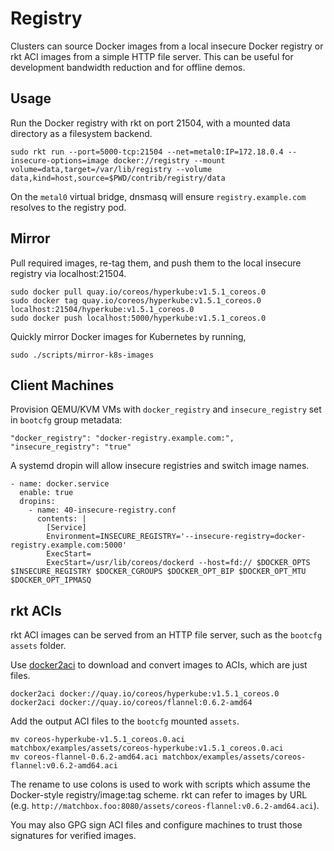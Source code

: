 # Registry

Clusters can source Docker images from a local insecure Docker registry or rkt ACI images from a simple HTTP file server. This can be useful for development bandwidth reduction and for offline demos.

## Usage

Run the Docker registry with rkt on port 21504, with a mounted data directory as a filesystem backend.

    sudo rkt run --port=5000-tcp:21504 --net=metal0:IP=172.18.0.4 --insecure-options=image docker://registry --mount volume=data,target=/var/lib/registry --volume data,kind=host,source=$PWD/contrib/registry/data

On the `metal0` virtual bridge, dnsmasq will ensure `registry.example.com` resolves to the registry pod.

## Mirror

Pull required images, re-tag them, and push them to the local insecure registry via localhost:21504.

    sudo docker pull quay.io/coreos/hyperkube:v1.5.1_coreos.0
    sudo docker tag quay.io/coreos/hyperkube:v1.5.1_coreos.0 localhost:21504/hyperkube:v1.5.1_coreos.0
    sudo docker push localhost:5000/hyperkube:v1.5.1_coreos.0

Quickly mirror Docker images for Kubernetes by running,

    sudo ./scripts/mirror-k8s-images

## Client Machines

Provision QEMU/KVM VMs with `docker_registry` and `insecure_registry` set in `bootcfg` group metadata:

    "docker_registry": "docker-registry.example.com:",
    "insecure_registry": "true"

A systemd dropin will allow insecure registries and switch image names.

    - name: docker.service
      enable: true
      dropins:
        - name: 40-insecure-registry.conf
          contents: |
            [Service]
            Environment=INSECURE_REGISTRY='--insecure-registry=docker-registry.example.com:5000'
            ExecStart=
            ExecStart=/usr/lib/coreos/dockerd --host=fd:// $DOCKER_OPTS $INSECURE_REGISTRY $DOCKER_CGROUPS $DOCKER_OPT_BIP $DOCKER_OPT_MTU $DOCKER_OPT_IPMASQ

## rkt ACIs

rkt ACI images can be served from an HTTP file server, such as the `bootcfg` `assets` folder.

Use [docker2aci](https://github.com/appc/docker2aci) to download and convert images to ACIs, which are just files.

    docker2aci docker://quay.io/coreos/hyperkube:v1.5.1_coreos.0
    docker2aci docker://quay.io/coreos/flannel:0.6.2-amd64

Add the output ACI files to the `bootcfg` mounted `assets`.

    mv coreos-hyperkube-v1.5.1_coreos.0.aci matchbox/examples/assets/coreos-hyperkube:v1.5.1_coreos.0.aci
    mv coreos-flannel-0.6.2-amd64.aci matchbox/examples/assets/coreos-flannel:v0.6.2-amd64.aci

The rename to use colons is used to work with scripts which assume the Docker-style registry/image:tag scheme. rkt can refer to images by URL (e.g. `http://matchbox.foo:8080/assets/coreos-flannel:v0.6.2-amd64.aci`).

You may also GPG sign ACI files and configure machines to trust those signatures for verified images.

